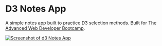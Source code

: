 # D3 Notes App

A simple notes app built to practice D3 selection methods. Built for [The Advanced Web Developer Bootcamp](https://www.udemy.com/the-advanced-web-developer-bootcamp/).

[![Screenshot of d3 Notes App](https://res.cloudinary.com/gerhynes/image/upload/v1518364695/Screenshot-2018-2-11_D3_Notes_App_btfqsk.png)](https://gk-hynes.github.io/d3-notes-app/)
